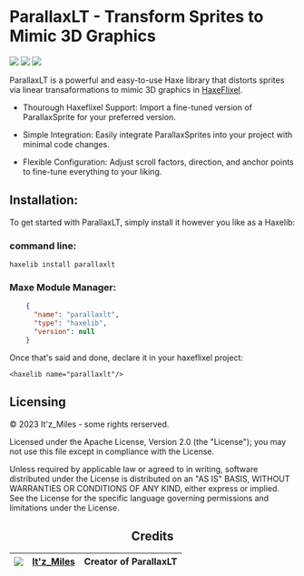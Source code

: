
# ParallaxLT - Transform Sprites to Mimic 3D Graphics

![](https://img.shields.io/github/repo-size/Itz-Miles/parallaxlt) ![](https://badgen.net/github/open-issues/Itz-Miles/parallaxlt) ![](https://badgen.net/badge/license/Apache%202.0)

ParallaxLT is a powerful and easy-to-use Haxe library that distorts sprites via linear transaformations to mimic 3D graphics in [HaxeFlixel](https://haxeflixel.com).

- Thourough Haxeflixel Support: Import a fine-tuned version of ParallaxSprite for your preferred version.
  
- Simple Integration: Easily integrate ParallaxSprites into your project with minimal code changes.

- Flexible Configuration: Adjust scroll factors, direction, and anchor points to fine-tune everything to your liking.

## Installation:

To get started with ParallaxLT, simply install it however you like as a Haxelib:
### command line:
`haxelib install parallaxlt`
### Maxe Module Manager:
```json
    {
      "name": "parallaxlt",
      "type": "haxelib",
      "version": null
    }
```

Once that's said and done, declare it in your haxeflixel project:

`<haxelib name="parallaxlt"/>`

## Licensing

© 2023 It'z_Miles - some rights rerserved.

Licensed under the Apache License, Version 2.0 (the "License");
you may not use this file except in compliance with the License.

Unless required by applicable law or agreed to in writing, software
distributed under the License is distributed on an "AS IS" BASIS,
WITHOUT WARRANTIES OR CONDITIONS OF ANY KIND, either express or implied.
See the License for the specific language governing permissions and
limitations under the License.
<div align="center">

## Credits
| ![](https://avatars.githubusercontent.com/u/95124554?s=64) | [It'z_Miles](https://twitter.com/Itz_MilesDev) | Creator of ParallaxLT
| ------ | -------- | ----------- |
</div>
